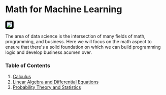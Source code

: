 # Math for Machine Learning

<img src='https://media.tenor.com/images/f6452676b8ebe26bbac383ba74ab22af/tenor.gif' style='border: 5px solid black; border-radius: 5px;'/>

The area of data science is the intersection of many fields of math, programming, and business. Here we will focus on the math aspect to ensure that there's a solid foundation on which we can build programming logic and develop business acumen over.

### Table of Contents
1. [Calculus](https://jeffchenchengyi.github.io/machine-learning/00-math-for-ml/calculus.html)
2. [Linear Algebra and Differential Equations](https://jeffchenchengyi.github.io/machine-learning/00-math-for-ml/linalg-de.html)
3. [Probability Theory and Statistics](https://jeffchenchengyi.github.io/machine-learning/00-math-for-ml/probability-statistics.html)